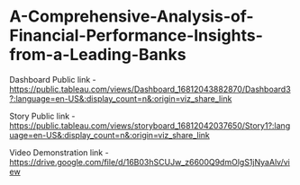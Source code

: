 # A-Comprehensive-Analysis-of-Financial-Performance-Insights-from-a-Leading-Banks


Dashboard Public link - https://public.tableau.com/views/Dashboard_16812043882870/Dashboard3?:language=en-US&:display_count=n&:origin=viz_share_link


Story Public link - https://public.tableau.com/views/storyboard_16812042037650/Story1?:language=en-US&:display_count=n&:origin=viz_share_link

 
Video Demonstration link - https://drive.google.com/file/d/16B03hSCUJw_z6600Q9dmOlgS1jNyaAlv/view
